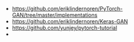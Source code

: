 - https://github.com/eriklindernoren/PyTorch-GAN/tree/master/implementations
- https://github.com/eriklindernoren/Keras-GAN
- https://github.com/yunjey/pytorch-tutorial
- 
